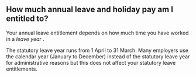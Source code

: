 ##  How much annual leave and holiday pay am I entitled to?

Your annual leave entitlement depends on how much time you have worked in a
_leave year_ .

The statutory leave year runs from 1 April to 31 March. Many employers use the
calendar year (January to December) instead of the statutory leave year for
administrative reasons but this does not affect your statutory leave
entitlements.
